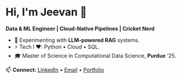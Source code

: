 # Hi, I'm Jeevan 👋

**Data & ML Engineer | Cloud‑Native Pipelines | Cricket Nerd**

* 🧠 Experimenting with **LLM‑powered RAG** systems.
* ⚡ Tech I ❤: Python • Cloud • SQL.
* 🎓 Master of Science in Computational Data Science, **Purdue** ’25.

📫 **Connect:** [LinkedIn](https://www.linkedin.com/in/jeevan-reddy0013/) • [Email](mailto:jeevanreddy0013@gmail.com) • [Portfolio](https://github.com/JeevanReddy09)

